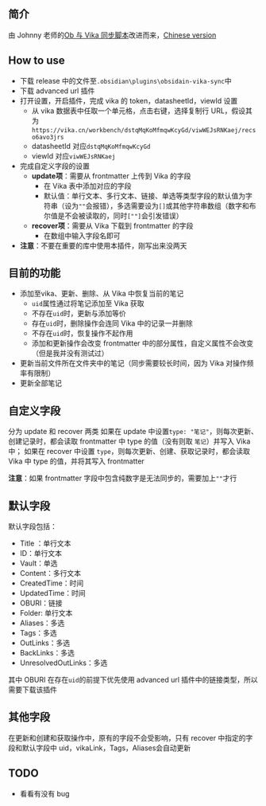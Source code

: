 ## 简介

由 Johnny 老师的[Ob 与 Vika 同步脚本](https://milinshushe.feishu.cn/docs/doccnSwkXMw7tEQJwmBg72yzpLb)改进而来，[Chinese version](https://github.com/romantic-black/obsidain-vika-sync/blob/master/README_zh.md)

## How to use
- 下载 release 中的文件至`.obsidian\plugins\obsidain-vika-sync`中
- 下载 advanced url 插件
- 打开设置，开启插件，完成 vika 的 token，datasheetId，viewId 设置
  - 从 vika 数据表中任取一个单元格，点击右键，选择复制行 URL，假设其为 `https://vika.cn/workbench/dstqMqKoMfmqwKcyGd/viwWEJsRNKaej/recso6avo3jrs`
  - datasheetId 对应`dstqMqKoMfmqwKcyGd`
  - viewId 对应`viwWEJsRNKaej`
- 完成自定义字段的设置
  - **update项**：需要从 frontmatter 上传到 Vika 的字段
    - 在 Vika 表中添加对应的字段
    - 默认值：单行文本、多行文本、链接、单选等类型字段的默认值为字符串（设为`""`会报错），多选需要设为`[]`或其他字符串数组（数字和布尔值是不会被读取的，同时`[""]`会引发错误）
  - **recover项**：需要从 Vika 下载到 frontmatter 的字段
    - 在数组中输入字段名即可
- **注意**：不要在重要的库中使用本插件，刚写出来没两天

## 目前的功能
- 添加至vika、更新、删除、从 Vika 中恢复当前的笔记
  - `uid`属性通过将笔记添加至 Vika 获取
  - 不存在`uid`时，更新与添加等价
  - 存在`uid`时，删除操作会连同 Vika 中的记录一并删除
  - 不存在`uid`时，恢复操作不起作用
  - 添加和更新操作会改变 frontmatter 中的部分属性，自定义属性不会改变（但是我并没有测试过）
- 更新当前文件所在文件夹中的笔记（同步需要较长时间，因为 Vika 对操作频率有限制）
- 更新全部笔记

## 自定义字段
分为 update 和 recover 两类
如果在 update 中设置`type: "笔记"`，则每次更新、创建记录时，都会读取 frontmatter 中 type 的值（没有则取 `笔记`）并写入 Vika 中；
如果在 recover 中设置 `type`，则每次更新、创建、获取记录时，都会读取 Vika 中 type 的值，并将其写入 frontmatter

**注意**：如果 frontmatter 字段中包含纯数字是无法同步的，需要加上`""`才行

## 默认字段
默认字段包括：
- Title ：单行文本
- ID：单行文本
- Vault：单选
- Content：多行文本
- CreatedTime：时间
- UpdatedTime：时间
- OBURI：链接
- Folder: 单行文本
- Aliases：多选
- Tags：多选
- OutLinks：多选
- BackLinks：多选
- UnresolvedOutLinks：多选

其中 OBURI 在存在`uid`的前提下优先使用 advanced url 插件中的链接类型，所以需要下载该插件

## 其他字段
在更新和创建和获取操作中，原有的字段不会受影响，只有 recover 中指定的字段和默认字段中 uid，vikaLink，Tags，Aliases会自动更新

## TODO
- 看看有没有 bug
